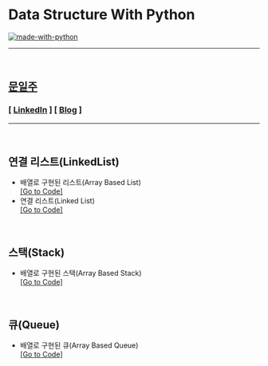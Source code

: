 # Data Structure With Python<br/>

[![made-with-python](https://img.shields.io/badge/Made%20with-Python-1f425f.svg)](https://www.python.org/)

---

<br/>

## [문일주](https://github.com/mooniljoo)

### [ [LinkedIn](https://www.linkedin.com/in/oneweek/) ] [ [Blog](https://mooniljoo.github.io/) ]

---

<br/>

## 연결 리스트(LinkedList)

- 배열로 구현된 리스트(Array Based List)<br/>
  [[Go to Code]](https://github.com/mooniljoo/Python_Data_Structure/blob/master/LinkedList/LinkedList.py)
- 연결 리스트(Linked List)<br/>
  [[Go to Code]](https://github.com/mooniljoo/Python_Data_Structure/blob/master/LinkedList/AdvancedLinkedLIst.py)

<br/>

## 스택(Stack)

- 배열로 구현된 스택(Array Based Stack)<br/>
  [[Go to Code]](https://github.com/mooniljoo/Python_Data_Structure/blob/master/Stack/Stack.py)

<br/>

## 큐(Queue)

- 배열로 구현된 큐(Array Based Queue)<br/>
  [[Go to Code]](https://github.com/mooniljoo/Python_Data_Structure/blob/master/Queue/Queue.py)

